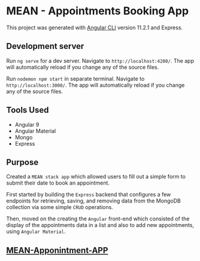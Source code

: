 # MEAN - Appointments Booking App

This project was generated with [Angular CLI](https://github.com/angular/angular-cli) version 11.2.1 and Express.

## Development server

Run `ng serve` for a dev server. Navigate to `http://localhost:4200/`. The app will automatically reload if you change any of the source files.

Run `nodemon npm start` in separate terminal. Navigate to `http://localhost:3000/`. The app will automatically reload if you change any of the source files.

## Tools Used

- Angular 9
- Angular Material
- Mongo
- Express

## Purpose

Created a `MEAN stack app` which allowed users to fill out a simple form to submit their date to book an appointment.

First started by building the `Express` backend that configures a few endpoints for retrieving, saving, and removing data from the MongoDB collection via some simple `CRUD` operations.

Then, moved on the creating the `Angular` front-end which consisted of the display of the appointments data in a list and also to add new appointments, using `Angular Material`.

## [MEAN-Apponintment-APP](https://github.com/vronney/MEAN-appointment-app)


